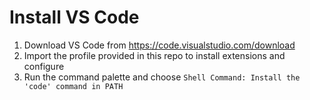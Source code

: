 # Install VS Code

1. Download VS Code from https://code.visualstudio.com/download
2. Import the profile provided in this repo to install extensions and configure
3. Run the command palette and choose `Shell Command: Install the 'code' command in PATH`
